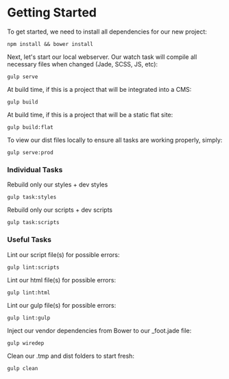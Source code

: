 # Getting Started

To get started, we need to install all dependencies for our new project:

```
npm install && bower install
```

Next, let's start our local webserver. Our watch task will compile all necessary files when changed (Jade, SCSS, JS, etc):

```
gulp serve
```

At build time, if this is a project that will be integrated into a CMS:

```
gulp build
```

At build time, if this is a project that will be a static flat site:

```
gulp build:flat
```

To view our dist files locally to ensure all tasks are working properly, simply:

```
gulp serve:prod
```

### Individual Tasks

Rebuild only our styles + dev styles

```
gulp task:styles
```

Rebuild only our scripts + dev scripts

```
gulp task:scripts
```

### Useful Tasks

Lint our script file(s) for possible errors:

```
gulp lint:scripts
```

Lint our html file(s) for possible errors:

```
gulp lint:html
```

Lint our gulp file(s) for possible errors:

```
gulp lint:gulp
```

Inject our vendor dependencies from Bower to our _foot.jade file:

```
gulp wiredep
```

Clean our .tmp and dist folders to start fresh:

```
gulp clean
```
